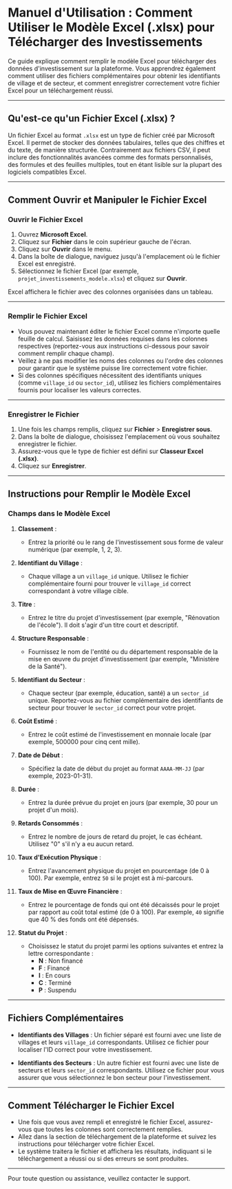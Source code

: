 # Manuel d'Utilisation : Comment Utiliser le Modèle Excel (.xlsx) pour Télécharger des Investissements

Ce guide explique comment remplir le modèle Excel pour télécharger des données d'investissement sur la plateforme. Vous apprendrez également comment utiliser des fichiers complémentaires pour obtenir les identifiants de village et de secteur, et comment enregistrer correctement votre fichier Excel pour un téléchargement réussi.

---

## Qu'est-ce qu'un Fichier Excel (.xlsx) ?

Un fichier Excel au format `.xlsx` est un type de fichier créé par Microsoft Excel. Il permet de stocker des données tabulaires, telles que des chiffres et du texte, de manière structurée. Contrairement aux fichiers CSV, il peut inclure des fonctionnalités avancées comme des formats personnalisés, des formules et des feuilles multiples, tout en étant lisible sur la plupart des logiciels compatibles Excel.

---

## Comment Ouvrir et Manipuler le Fichier Excel

### Ouvrir le Fichier Excel

1. Ouvrez **Microsoft Excel**.
2. Cliquez sur **Fichier** dans le coin supérieur gauche de l'écran.
3. Cliquez sur **Ouvrir** dans le menu.
4. Dans la boîte de dialogue, naviguez jusqu'à l'emplacement où le fichier Excel est enregistré.
5. Sélectionnez le fichier Excel (par exemple, `projet_investissements_modele.xlsx`) et cliquez sur **Ouvrir**.

Excel affichera le fichier avec des colonnes organisées dans un tableau.

---

### Remplir le Fichier Excel

- Vous pouvez maintenant éditer le fichier Excel comme n'importe quelle feuille de calcul. Saisissez les données requises dans les colonnes respectives (reportez-vous aux instructions ci-dessous pour savoir comment remplir chaque champ).
- Veillez à ne pas modifier les noms des colonnes ou l'ordre des colonnes pour garantir que le système puisse lire correctement votre fichier.
- Si des colonnes spécifiques nécessitent des identifiants uniques (comme `village_id` ou `sector_id`), utilisez les fichiers complémentaires fournis pour localiser les valeurs correctes.

---

### Enregistrer le Fichier

1. Une fois les champs remplis, cliquez sur **Fichier** > **Enregistrer sous**.
2. Dans la boîte de dialogue, choisissez l'emplacement où vous souhaitez enregistrer le fichier.
3. Assurez-vous que le type de fichier est défini sur **Classeur Excel (.xlsx)**.
4. Cliquez sur **Enregistrer**.

---

## Instructions pour Remplir le Modèle Excel

### Champs dans le Modèle Excel

1. **Classement** :
   - Entrez la priorité ou le rang de l'investissement sous forme de valeur numérique (par exemple, 1, 2, 3).

2. **Identifiant du Village** :
   - Chaque village a un `village_id` unique. Utilisez le fichier complémentaire fourni pour trouver le `village_id` correct correspondant à votre village cible.

3. **Titre** :
   - Entrez le titre du projet d'investissement (par exemple, "Rénovation de l'école"). Il doit s'agir d'un titre court et descriptif.

4. **Structure Responsable** :
   - Fournissez le nom de l'entité ou du département responsable de la mise en œuvre du projet d'investissement (par exemple, "Ministère de la Santé").

5. **Identifiant du Secteur** :
   - Chaque secteur (par exemple, éducation, santé) a un `sector_id` unique. Reportez-vous au fichier complémentaire des identifiants de secteur pour trouver le `sector_id` correct pour votre projet.

6. **Coût Estimé** :
   - Entrez le coût estimé de l'investissement en monnaie locale (par exemple, 500000 pour cinq cent mille).

7. **Date de Début** :
   - Spécifiez la date de début du projet au format `AAAA-MM-JJ` (par exemple, 2023-01-31).

8. **Durée** :
   - Entrez la durée prévue du projet en jours (par exemple, 30 pour un projet d'un mois).

9. **Retards Consommés** :
   - Entrez le nombre de jours de retard du projet, le cas échéant. Utilisez "0" s'il n'y a eu aucun retard.

10. **Taux d'Exécution Physique** :
    - Entrez l'avancement physique du projet en pourcentage (de 0 à 100). Par exemple, entrez `50` si le projet est à mi-parcours.

11. **Taux de Mise en Œuvre Financière** :
    - Entrez le pourcentage de fonds qui ont été décaissés pour le projet par rapport au coût total estimé (de 0 à 100). Par exemple, `40` signifie que 40 % des fonds ont été dépensés.

12. **Statut du Projet** :
    - Choisissez le statut du projet parmi les options suivantes et entrez la lettre correspondante :
      - **N** : Non financé
      - **F** : Financé
      - **I** : En cours
      - **C** : Terminé
      - **P** : Suspendu

---

## Fichiers Complémentaires

- **Identifiants des Villages** : Un fichier séparé est fourni avec une liste de villages et leurs `village_id` correspondants. Utilisez ce fichier pour localiser l'ID correct pour votre investissement.

- **Identifiants des Secteurs** : Un autre fichier est fourni avec une liste de secteurs et leurs `sector_id` correspondants. Utilisez ce fichier pour vous assurer que vous sélectionnez le bon secteur pour l'investissement.

---

## Comment Télécharger le Fichier Excel

- Une fois que vous avez rempli et enregistré le fichier Excel, assurez-vous que toutes les colonnes sont correctement remplies.
- Allez dans la section de téléchargement de la plateforme et suivez les instructions pour télécharger votre fichier Excel.
- Le système traitera le fichier et affichera les résultats, indiquant si le téléchargement a réussi ou si des erreurs se sont produites.

---

Pour toute question ou assistance, veuillez contacter le support.
